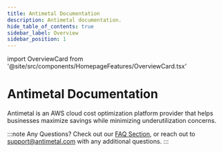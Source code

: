 ```yaml
---
title: Antimetal Documentation
description: Antimetal documentation.
hide_table_of_contents: true
sidebar_label: Overview
sidebar_position: 1
---
```


import OverviewCard from '@site/src/components/HomepageFeatures/OverviewCard.tsx'

# Antimetal Documentation
Antimetal is an AWS cloud cost optimization platform provider that helps businesses maximize savings while minimizing underutilization concerns.

<div class="button-container">
  <OverviewCard title = "Onboarding" content = "Get started integrating Antimetal into your AWS accounts." image ="/img/sidebar-icons/start.svg" link="/product/savings/volume_discounts" alt="Product" newTab= {false} />
  <OverviewCard title = "Product" content = "Learn what tools Antimetal offers to help you cut down on AWS costs and scale your business." image ="/img/sidebar-icons/product.svg" link="/product/savings/volume_discounts" alt="Product" newTab= {false} />
  <OverviewCard title = "Security" content = "Use the security features Antimetal has to ensure you maintain control of your AWS resources and sensitive information." image ="/img/sidebar-icons/security.svg" link="/security/iam_roles_explained" alt="Product" newTab= {false} />
  <OverviewCard title = "Billing" content = "See how Antimetal processes all AWS usage into a single invoice and what reports to expect." image ="/img/sidebar-icons/billing.svg" link="/billing/billing_cycle" alt="Product" newTab= {false} />
</div>

:::note Any Questions?
Check out our [FAQ Section](/faq), or reach out to [support@antimetal.com](mailto:support@antimetal.com) with any additional questions.
:::